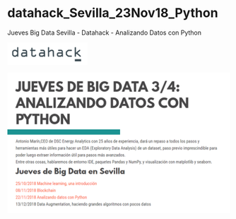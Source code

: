 # datahack_Sevilla_23Nov18_Python
Jueves Big Data Sevilla - Datahack - Analizando Datos con Python

![Datahack](images/datahack_logo.png)

![Conferencias](images/conferencias_jueves_big_data.png)
